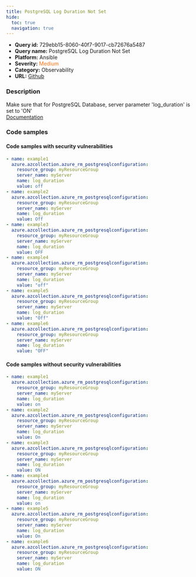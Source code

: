 ```yaml
---
title: PostgreSQL Log Duration Not Set
hide:
  toc: true
  navigation: true
---
```


<style>
  .highlight .hll {
    background-color: #ff171742;
  }
  .md-content {
    max-width: 1100px;
    margin: 0 auto;
  }
</style>

-   **Query id:** 729ebb15-8060-40f7-9017-cb72676a5487
-   **Query name:** PostgreSQL Log Duration Not Set
-   **Platform:** Ansible
-   **Severity:** <span style="color:#ff7213">Medium</span>
-   **Category:** Observability
-   **URL:** [Github](https://github.com/Checkmarx/kics/tree/master/assets/queries/ansible/azure/postgre_sql_log_duration_not_set)

### Description
Make sure that for PostgreSQL Database, server parameter 'log_duration' is set to 'ON'<br>
[Documentation](https://docs.ansible.com/ansible/latest/collections/azure/azcollection/azure_rm_postgresqlconfiguration_module.html)

### Code samples
#### Code samples with security vulnerabilities
```yaml title="Positive test num. 1 - yaml file" hl_lines="36 6 12 18 24 30"
- name: example1
  azure.azcollection.azure_rm_postgresqlconfiguration:
    resource_group: myResourceGroup
    server_name: myServer
    name: log_duration
    value: off
- name: example2
  azure.azcollection.azure_rm_postgresqlconfiguration:
    resource_group: myResourceGroup
    server_name: myServer
    name: log_duration
    value: Off
- name: example3
  azure.azcollection.azure_rm_postgresqlconfiguration:
    resource_group: myResourceGroup
    server_name: myServer
    name: log_duration
    value: OFF
- name: example4
  azure.azcollection.azure_rm_postgresqlconfiguration:
    resource_group: myResourceGroup
    server_name: myServer
    name: log_duration
    value: "off"
- name: example5
  azure.azcollection.azure_rm_postgresqlconfiguration:
    resource_group: myResourceGroup
    server_name: myServer
    name: log_duration
    value: "Off"
- name: example6
  azure.azcollection.azure_rm_postgresqlconfiguration:
    resource_group: myResourceGroup
    server_name: myServer
    name: log_duration
    value: "OFF"

```


#### Code samples without security vulnerabilities
```yaml title="Negative test num. 1 - yaml file"
- name: example1
  azure.azcollection.azure_rm_postgresqlconfiguration:
    resource_group: myResourceGroup
    server_name: myServer
    name: log_duration
    value: on
- name: example2
  azure.azcollection.azure_rm_postgresqlconfiguration:
    resource_group: myResourceGroup
    server_name: myServer
    name: log_duration
    value: On
- name: example3
  azure.azcollection.azure_rm_postgresqlconfiguration:
    resource_group: myResourceGroup
    server_name: myServer
    name: log_duration
    value: ON
- name: example4
  azure.azcollection.azure_rm_postgresqlconfiguration:
    resource_group: myResourceGroup
    server_name: myServer
    name: log_duration
    value: on
- name: example5
  azure.azcollection.azure_rm_postgresqlconfiguration:
    resource_group: myResourceGroup
    server_name: myServer
    name: log_duration
    value: On
- name: example6
  azure.azcollection.azure_rm_postgresqlconfiguration:
    resource_group: myResourceGroup
    server_name: myServer
    name: log_duration
    value: ON

```
